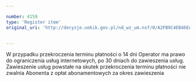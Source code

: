 ```yaml
---

number: 4159
type: 'Register item'
original_uri: 'http://decyzje.uokik.gov.pl/nd_wz_um.nsf/0/A2FB9C4EB46EAF37C1257AED002EEFEC?OpenDocument'


---
```


W przypadku przekroczenia terminu płatności o 14 dni Operator ma prawo do ograniczenia usług internetowych, po 30 dniach do zawieszenia usług. Zawieszenie usług powstałe na skutek przekroczenia terminu płatności nie zwalnia Abonenta z opłat abonamentowych za okres zawieszenia

